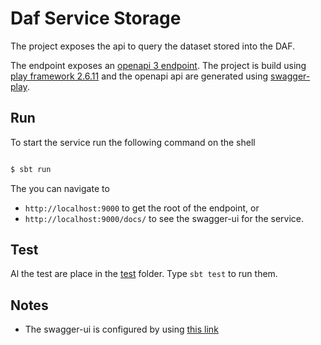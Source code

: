 # Daf Service Storage

The project exposes the api to query the dataset stored into the DAF.

The endpoint exposes an [openapi 3 endpoint](https://github.com/OAI/OpenAPI-Specification/blob/master/versions/3.0.0.md).
The project is build using [play framework 2.6.11](https://www.playframework.com/documentation/2.6.x/ScalaHome) and the openapi api are generated using [swagger-play](https://github.com/swagger-api/swagger-play).

## Run

To start the service run the following command on the shell

```bash

$ sbt run

```

The you can navigate to 
 - `http://localhost:9000` to get the root of the endpoint, or
 - `http://localhost:9000/docs/` to see the swagger-ui for the service.

## Test

Al the test are place in the [test](./test) folder.
Type `sbt test` to run them.


## Notes

- The swagger-ui is configured by using [this link](https://www.cakesolutions.net/teamblogs/swagger-with-play-all-you-need-to-know)
